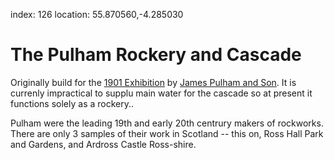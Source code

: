 index: 126
location: 55.870560,-4.285030

# The Pulham Rockery and Cascade

Originally build for the [1901 Exhibition][1] by
[James Pulham and Son][2].  It is currenly impractical to supplu main
water for the cascade so at present it functions solely as a rockery..

Pulham were the leading 19th and early 20th centrury makers of
rockworks.  There are only 3 samples of their work in Scotland -- this
on, Ross Hall Park and Gardens, and Ardross Castle Ross-shire.

[1]: /wiki/Glasgow_International_Exhibition_(1901)
[2]: /wiki/James_Pulham_and_Son
